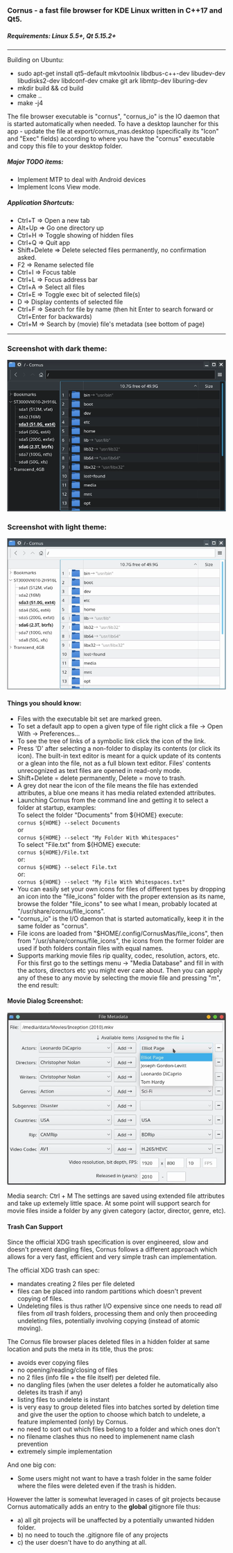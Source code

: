 ### Cornus - a fast file browser for KDE Linux written in C++17 and Qt5.

##### Requirements: Linux 5.5+, Qt 5.15.2+
---
Building on Ubuntu:
* sudo apt-get install qt5-default mkvtoolnix libdbus-c++-dev libudev-dev libudisks2-dev libdconf-dev cmake git ark libmtp-dev liburing-dev
* mkdir build && cd build
* cmake ..
* make -j4

The file browser executable is "cornus", "cornus_io" is the IO daemon that is started automatically when needed.
To have a desktop launcher for this app - update the file at export/cornus_mas.desktop (specifically its "Icon" and "Exec" fields) according to where you have the "cornus" executable and copy this file to your desktop folder.

##### Major TODO items:
* Implement MTP to deal with Android devices
* Implement Icons View mode.

##### Application Shortcuts:
* Ctrl+T => Open a new tab
* Alt+Up => Go one directory up
* Ctrl+H => Toggle showing of hidden files
* Ctrl+Q => Quit app
* Shift+Delete => Delete selected files permanently, no confirmation asked.
* F2 => Rename selected file
* Ctrl+I => Focus table
* Ctrl+L => Focus address bar
* Ctrl+A => Select all files
* Ctrl+E => Toggle exec bit of selected file(s)
* D => Display contents of selected file
* Ctrl+F => Search for file by name (then hit Enter to search forward or Ctrl+Enter for backwards)
* Ctrl+M => Search by (movie) file's metadata (see bottom of page)

---
### Screenshot with dark theme:
![](resources/Screenshot_dark.webp)

### Screenshot with light theme:
![](resources/Screenshot_light.webp)


#### Things you should know:
* Files with the executable bit set are marked green.
* To set a default app to open a given type of file right click a file -> Open With -> Preferences...
* To see the tree of links of a symbolic link click the icon of the link.
* Press 'D' after selecting a non-folder to display its contents (or click its icon). The built-in text editor is meant for a quick update of its contents or a glean into the file, not as a full blown text editor. Files' contents unrecognized as text files are opened in read-only mode.
* Shift+Delete = delete permanently, Delete = move to trash.
* A grey dot near the icon of the file means the file has extended attributes,
a blue one means it has media related extended attributes.
* Launching Cornus from the command line and getting it to select a folder at startup, examples:<br/>
To select the folder "Documents" from ${HOME} execute:<br/>
`cornus ${HOME} --select Documents`<br/>
or<br/>
`cornus ${HOME} --select "My Folder With Whitespaces"`<br/>
To select "File.txt" from ${HOME} execute:</br>
`cornus ${HOME}/File.txt`<br/>
or:<br/>
`cornus ${HOME} --select File.txt`<br/>
or:<br/>
`cornus ${HOME} --select "My File With Whitespaces.txt"`<br/>
* You can easily set your own icons for files of different types by dropping an icon into the "file_icons" folder with the proper extension as its name, browse the folder "file_icons" to see what I mean, probably located at "/usr/share/cornus/file_icons".
* "cornus_io" is the I/O daemon that is started automatically, keep it in the same folder as "cornus".
* File icons are loaded from "$HOME/.config/CornusMas/file_icons", then from "/usr/share/cornus/file_icons", the icons from the former folder are used if both folders contain files with equal names.
* Supports marking movie files rip quality, codec, resolution, actors, etc.
For this first go to the settings menu -> "Media Database" and fill in with the actors, directors etc you might ever care about. Then you can apply any of these to any movie by selecting the movie file and pressing "m", the end result:
#### Movie Dialog Screenshot:

![](resources/movie_file_attributes.webp)

Media search: Ctrl + M
The settings are saved using extended file attributes and take up extemely little space.
At some point will support search for movie files inside a folder by any given category (actor, director, genre, etc).


#### Trash Can Support
Since the official XDG trash specification is over engineered, slow and doesn't prevent dangling files, Cornus follows a different approach which allows for a very fast, efficient and very simple trash can implementation.

The official XDG trash can spec:
* mandates creating 2 files per file deleted
* files can be placed into random partitions which doesn't prevent copying of files.
* Undeleting files is thus rather I/O expensive since one needs to read *all* files from *all* trash folders, processing them and only then proceeding undeleting files, potentially involving copying (instead of atomic moving).

The Cornus file browser places deleted files in a hidden folder at same location and puts the meta in its title, thus the pros:

* avoids ever copying files
* no opening/reading/closing of files
* no 2 files (info file + the file itself) per deleted file.
* no dangling files (when the user deletes a folder he automatically also deletes its trash if any)
* listing files to undelete is instant
* is very easy to group deleted files into batches sorted by deletion time and give the user the option to choose which batch to undelete, a feature implemented (only) by Cornus.
* no need to sort out which files belong to a folder and which ones don't
* no filename clashes thus no need to implemenent name clash prevention
* extremely simple implementation

And one big con:
* Some users might not want to have a trash folder in the same folder where the files were deleted even if the trash is hidden.

However the latter is somewhat leveraged in cases of git projects because Cornus automatically adds an entry to the <b>global</b> gitignore file thus:
* a) all git projects will be unaffected by a potentially unwanted hidden folder.
* b) no need to touch the .gitignore file of any projects
* c) the user doesn't have to do anything at all.
